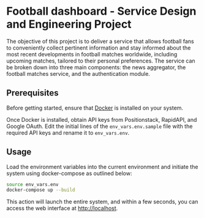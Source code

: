 # Football dashboard - Service Design and Engineering Project

The objective of this project is to deliver a service that allows football fans to conveniently collect pertinent information and stay informed about the most recent developments in football matches worldwide, including upcoming matches, tailored to their personal preferences. The service can be broken down into three main components: the news aggregator, the football matches service, and the authentication module.

## Prerequisites
Before getting started, ensure that [Docker](https://www.docker.com/) is installed on your system.

Once Docker is installed, obtain API keys from Positionstack, RapidAPI, and Google OAuth. Edit the initial lines of the `env_vars.env.sample` file with the required API keys and rename it to `env_vars.env`.

## Usage
Load the environment variables into the current environment and initiate the system using docker-compose as outlined below:

```bash
source env_vars.env
docker-compose up --build
```

This action will launch the entire system, and within a few seconds, you can access the web interface at [http://localhost](http://localhost).

